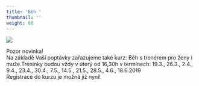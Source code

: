 ```yaml
---
title: 'Běh '
thumbnail: ''
weight: 80
---
```

![](/images/uploads/2019_vigvam_beh_pro_zeny.jpg)

Pozor novinka!\
Na základě Vaší poptávky zařazujeme také kurz: Běh s trenérem pro ženy i muže.Tréninky budou vždy v úterý od 16,30h v termínech: 19.3., 26.3., 2.4., 9.4., 23.4., 30.4., 7.5., 14.5., 21.5., 28.5., 4.6., 18.6.2019\
Registrace do kurzu je možná již nyní!
